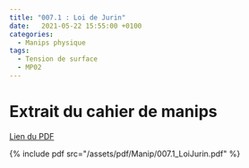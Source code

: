 ```yaml
---
title: "007.1 : Loi de Jurin"
date:   2021-05-22 15:55:00 +0100
categories:
  - Manips physique
tags:
  - Tension de surface
  - MP02
---
```


# Extrait du cahier de manips

[Lien du PDF](/assets/pdf/Manip/007.1_LoiJurin.pdf)

{% include pdf src="/assets/pdf/Manip/007.1_LoiJurin.pdf" %}
